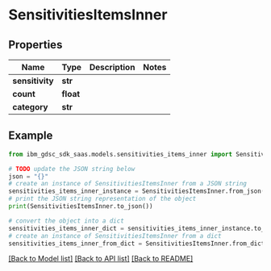 # SensitivitiesItemsInner


## Properties

Name | Type | Description | Notes
------------ | ------------- | ------------- | -------------
**sensitivity** | **str** |  | 
**count** | **float** |  | 
**category** | **str** |  | 

## Example

```python
from ibm_gdsc_sdk_saas.models.sensitivities_items_inner import SensitivitiesItemsInner

# TODO update the JSON string below
json = "{}"
# create an instance of SensitivitiesItemsInner from a JSON string
sensitivities_items_inner_instance = SensitivitiesItemsInner.from_json(json)
# print the JSON string representation of the object
print(SensitivitiesItemsInner.to_json())

# convert the object into a dict
sensitivities_items_inner_dict = sensitivities_items_inner_instance.to_dict()
# create an instance of SensitivitiesItemsInner from a dict
sensitivities_items_inner_from_dict = SensitivitiesItemsInner.from_dict(sensitivities_items_inner_dict)
```
[[Back to Model list]](../README.md#documentation-for-models) [[Back to API list]](../README.md#documentation-for-api-endpoints) [[Back to README]](../README.md)


